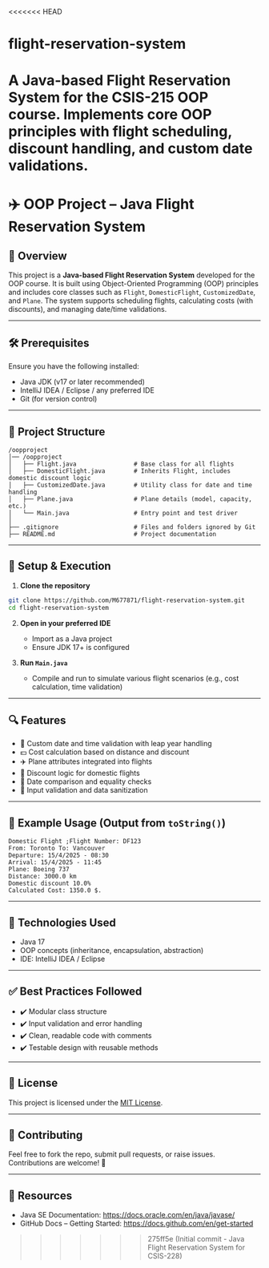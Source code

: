 <<<<<<< HEAD
# flight-reservation-system
A Java-based Flight Reservation System for the CSIS-215 OOP course. Implements core OOP principles with flight scheduling, discount handling, and custom date validations.
=======
# ✈️ OOP Project – Java Flight Reservation System

## 📌 Overview

This project is a **Java-based Flight Reservation System** developed for the OOP course. It is built using Object-Oriented Programming (OOP) principles and includes core classes such as `Flight`, `DomesticFlight`, `CustomizedDate`, and `Plane`. The system supports scheduling flights, calculating costs (with discounts), and managing date/time validations.

---

## 🛠 Prerequisites

Ensure you have the following installed:

- Java JDK (v17 or later recommended)
- IntelliJ IDEA / Eclipse / any preferred IDE
- Git (for version control)

---

## 📂 Project Structure

```
/oopproject
│── /oopproject
│   ├── Flight.java                # Base class for all flights
│   ├── DomesticFlight.java        # Inherits Flight, includes domestic discount logic
│   ├── CustomizedDate.java        # Utility class for date and time handling
│   ├── Plane.java                 # Plane details (model, capacity, etc.)
│   └── Main.java                  # Entry point and test driver
│
├── .gitignore                     # Files and folders ignored by Git
├── README.md                      # Project documentation
```

---

## 🚀 Setup & Execution

1. **Clone the repository**

```bash
git clone https://github.com/M677871/flight-reservation-system.git
cd flight-reservation-system
```

2. **Open in your preferred IDE**

   - Import as a Java project
   - Ensure JDK 17+ is configured

3. **Run `Main.java`**

   - Compile and run to simulate various flight scenarios (e.g., cost calculation, time validation)

---

## 🔍 Features

- 📅 Custom date and time validation with leap year handling
- 💵 Cost calculation based on distance and discount
- ✈️ Plane attributes integrated into flights
- 🧮 Discount logic for domestic flights
- 🧪 Date comparison and equality checks
- 🧼 Input validation and data sanitization

---

## 📘 Example Usage (Output from `toString()`)

```text
Domestic Flight ;Flight Number: DF123
From: Toronto To: Vancouver
Departure: 15/4/2025 - 08:30
Arrival: 15/4/2025 - 11:45
Plane: Boeing 737
Distance: 3000.0 km
Domestic discount 10.0%
Calculated Cost: 1350.0 $.
```

---

## 🔧 Technologies Used

- Java 17
- OOP concepts (inheritance, encapsulation, abstraction)
- IDE: IntelliJ IDEA / Eclipse

---

## ✅ Best Practices Followed

- ✔️ Modular class structure
- ✔️ Input validation and error handling
- ✔️ Clean, readable code with comments
- ✔️ Testable design with reusable methods

---

## 📜 License

This project is licensed under the [MIT License](https://opensource.org/licenses/MIT).

---

## 🤝 Contributing

Feel free to fork the repo, submit pull requests, or raise issues. Contributions are welcome! 🚀

---

## 📎 Resources

- Java SE Documentation: https://docs.oracle.com/en/java/javase/
- GitHub Docs – Getting Started: https://docs.github.com/en/get-started
>>>>>>> 275ff5e (Initial commit - Java Flight Reservation System for CSIS-228)
